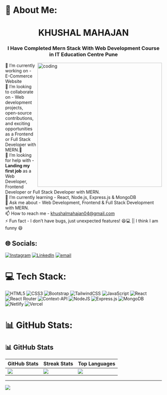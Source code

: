 # 💫 About Me:
<h1 align="center">KHUSHAL MAHAJAN</h1>
<h3 align="center">I Have Completed Mern Stack With Web Development Course in IT Education Centre Pune</h3>

<img align="right" alt="coding" width="400" src="https://user-images.githubusercontent.com/55389276/140866485-8fb1c876-9a8f-4d6a-98dc-08c4981eaf70.gif">

🔭 I’m currently working on - E-Commerce Website<br>👯 I’m looking to collaborate on -  Web development projects, open-source contributions, and exciting opportunities as a Frontend or Full Stack Developer with MERN.🚀<br>🤝 I’m looking for help with - **Landing my first job** as a Web Developer, Frontend Developer or Full Stack Developer with MERN.<br>🌱 I’m currently learning - React, Node.js, Express.js & MongoDB<br>💬 Ask me about - Web Development, Frontend & Full Stack Development with MERN.<br>📫 How to reach me - khushalmahajan04@gmail.com<br>⚡ Fun fact - I don’t have bugs, just unexpected features! 😆💻 || I think I am funny 😄  


## 🌐 Socials:
[![Instagram](https://img.shields.io/badge/Instagram-%23E4405F.svg?logo=Instagram&logoColor=white)](https://instagram.com/_khushal.m) [![LinkedIn](https://img.shields.io/badge/LinkedIn-%230077B5.svg?logo=linkedin&logoColor=white)](https://linkedin.com/in/khushal-mahajan-1025322b4) [![email](https://img.shields.io/badge/Email-D14836?logo=gmail&logoColor=white)](mailto:khushalmahajan04@gmail.com) 

# 💻 Tech Stack:
![HTML5](https://img.shields.io/badge/html5-%23E34F26.svg?style=for-the-badge&logo=html5&logoColor=white) ![CSS3](https://img.shields.io/badge/css3-%231572B6.svg?style=for-the-badge&logo=css3&logoColor=white) ![Bootstrap](https://img.shields.io/badge/bootstrap-%238511FA.svg?style=for-the-badge&logo=bootstrap&logoColor=white) ![TailwindCSS](https://img.shields.io/badge/tailwindcss-%2338B2AC.svg?style=for-the-badge&logo=tailwind-css&logoColor=white) ![JavaScript](https://img.shields.io/badge/javascript-%23323330.svg?style=for-the-badge&logo=javascript&logoColor=%23F7DF1E) ![React](https://img.shields.io/badge/react-%2320232a.svg?style=for-the-badge&logo=react&logoColor=%2361DAFB) ![React Router](https://img.shields.io/badge/React_Router-CA4245?style=for-the-badge&logo=react-router&logoColor=white) ![Context-API](https://img.shields.io/badge/Context--Api-000000?style=for-the-badge&logo=react)  ![NodeJS](https://img.shields.io/badge/node.js-6DA55F?style=for-the-badge&logo=node.js&logoColor=white) ![Express.js](https://img.shields.io/badge/express.js-%23404d59.svg?style=for-the-badge&logo=express&logoColor=%2361DAFB) ![MongoDB](https://img.shields.io/badge/MongoDB-%234ea94b.svg?style=for-the-badge&logo=mongodb&logoColor=white) ![Netlify](https://img.shields.io/badge/netlify-%23000000.svg?style=for-the-badge&logo=netlify&logoColor=#00C7B7) ![Vercel](https://img.shields.io/badge/vercel-%23000000.svg?style=for-the-badge&logo=vercel&logoColor=white)
# 📊 GitHub Stats:
## 📊 GitHub Stats  

| GitHub Stats | Streak Stats | Top Languages |
|-------------|-------------|--------------|
| ![](https://github-readme-stats.vercel.app/api?username=khushal4622&theme=dark&hide_border=false&include_all_commits=true&count_private=true) | ![](https://github-readme-streak-stats.herokuapp.com/?user=khushal4622&theme=dark&hide_border=false) | ![](https://github-readme-stats.vercel.app/api/top-langs/?username=khushal4622&theme=dark&hide_border=false&include_all_commits=true&count_private=true&layout=compact) |



---
[![](https://visitcount.itsvg.in/api?id=khushal4622&icon=9&color=0)](https://visitcount.itsvg.in)

<!-- Proudly created with GPRM ( https://gprm.itsvg.in ) -->
